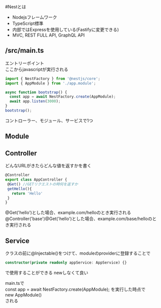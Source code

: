 #Nestとは

- Nodejsフレームワーク
- TypeScript標準
- 内部ではExpressを使用している(Fastifyに変更できる)
- MVC, REST FULL API, GraphQL API


## /src/main.ts
エントリーポイント  
ここからjavascriptが実行される


```typescript
import { NestFactory } from '@nestjs/core';
import { AppModule } from './app.module';

async function bootstrap() {
  const app = await NestFactory.create(AppModule);
  await app.listen(3000);
}
bootstrap();
```

コントローラー、モジュール、サービスで1つ  


## Module

## Controller
どんなURLがきたらどんな値を返すかを書く

```typescript
@Controller
export class AppController {
 @Get() //GETリクエストの時何を返すか
 getHello(){
   return 'Hello'
 }
}
```

@Get('hello')とした場合、example.com/helloのとき実行される
@Controller('base')@Get('hello')とした場合、example.com/base/helloのとき実行される



## Service
クラスの前に@Injectable()をつけて、moduleのproviderに登録することで  
```typescript
constructor(private readonly appService: AppService) {}
```

で使用することができる newしなくて良い



main.tsで  
const app = await NestFactory.create(AppModule);
を実行した時点で  
new AppModule()  
される
